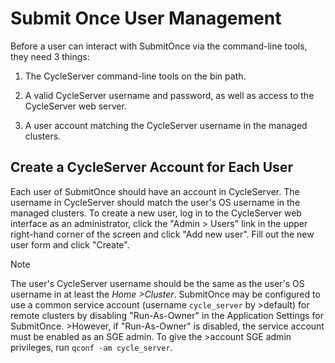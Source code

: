 # Submit Once User Management

Before a user can interact with SubmitOnce via the command-line tools, they need 3 things:

1. The CycleServer command-line tools on the bin path.

2. A valid CycleServer username and password, as well as access to the CycleServer web server.

3. A user account matching the CycleServer username in the managed clusters.


## Create a CycleServer Account for Each User

Each user of SubmitOnce should have an account in CycleServer. The username in CycleServer should match the user's OS username in the managed clusters.  To create a new user, log in to the CycleServer web interface as an administrator, click the "Admin > Users" link in the upper right-hand corner of the screen and click "Add new user". Fill out the new user form and click "Create".

>[!Note]
>The user's CycleServer username should be the same as the user's OS username in at least the *Home >Cluster*.  SubmitOnce may be configured to use a common service account (username `cycle_server` by >default) for remote clusters by disabling "Run-As-Owner" in the Application Settings for SubmitOnce.  >However, if "Run-As-Owner" is disabled, the service account must be enabled as an SGE admin.  To give the >account SGE admin privileges, run `qconf -am cycle_server`.
